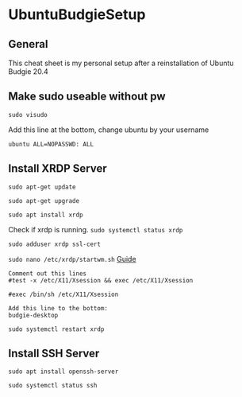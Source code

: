 # UbuntuBudgieSetup

## General
This cheat sheet is my personal setup after a reinstallation of Ubuntu Budgie 20.4

## Make sudo useable without pw

`sudo visudo`

Add this line at the bottom, change ubuntu by your username

`ubuntu ALL=NOPASSWD: ALL`


## Install XRDP Server

`sudo apt-get update`

`sudo apt-get upgrade`

`sudo apt install xrdp`

Check if xrdp is running.
`sudo systemctl status xrdp`

`sudo adduser xrdp ssl-cert`

`sudo nano /etc/xrdp/startwm.sh` [Guide](https://froth-and-java.dev/posts/ubuntu-budgie-and-xrdp)

	Comment out this lines
	#test -x /etc/X11/Xsession && exec /etc/X11/Xsession
	
	#exec /bin/sh /etc/X11/Xsession
	
	Add this line to the bottom:
	budgie-desktop
	
`sudo systemctl restart xrdp`


## Install SSH Server
`sudo apt install openssh-server`

`sudo systemctl status ssh`
